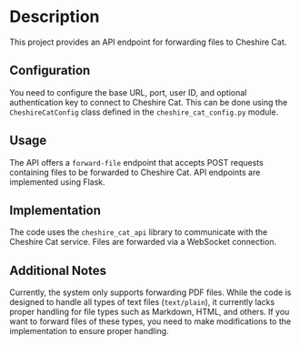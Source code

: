 # Description
This project provides an API endpoint for forwarding files to Cheshire Cat. 

## Configuration
You need to configure the base URL, port, user ID, and optional authentication key to connect to Cheshire Cat. This can be done using the `CheshireCatConfig` class defined in the `cheshire_cat_config.py` module.

## Usage
The API offers a `forward-file` endpoint that accepts POST requests containing files to be forwarded to Cheshire Cat. API endpoints are implemented using Flask.

## Implementation
The code uses the `cheshire_cat_api` library to communicate with the Cheshire Cat service. Files are forwarded via a WebSocket connection.

## Additional Notes
Currently, the system only supports forwarding PDF files. 
While the code is designed to handle all types of text files (`text/plain`), it currently lacks proper handling for file types such as Markdown, HTML, and others. If you want to forward files of these types, you need to make modifications to the implementation to ensure proper handling.
